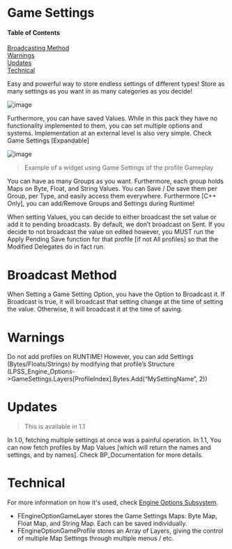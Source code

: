 # Game Settings

#### Table of Contents
[Broadcasting Method](#Broadcasting-method)  
[Warnings](#Warnings)  
[Updates](#Updates)  
[Technical](#Technical)  

Easy and powerful way to store endless settings of different types! Store as many settings as you want in as many categories as you decide!  

![image](https://user-images.githubusercontent.com/28312571/147318780-1ceb3784-802e-42e5-827f-4d1c0e416794.png)

Furthermore, you can have saved Values. While in this pack they have no functionality implemented to them, you can set multiple options and systems. Implementation at an external level is also very simple. Check Game Settings [Expandable]  

![image](https://user-images.githubusercontent.com/28312571/147318864-7e2cb7b5-3cfa-4139-b097-0f1070207f9b.png)  
> Example of a widget using Game Settings of the profile Gameplay  

You can have as many Groups as you want. Furthermore, each group holds Maps on Byte, Float, and String Values.  You can Save / De save them per Group, per Type, and easily access them everywhere. Furthermore [C++ Only], you can add/Remove Groups and Settings during Runtime!   

When setting Values, you can decide to either broadcast the set value or add it to pending broadcasts. By default, we don’t broadcast on Sent. If you decide to not broadcast the value on edited however, you MUST run the Apply Pending Save function for that profile [if not All profiles] so that the Modified Delegates do in fact run.    

# Broadcast Method  
When Setting a Game Setting Option, you have the Option to Broadcast it. If Broadcast is true, it will broadcast that setting change at the time of setting the value. Otherwise, it will broadcast it at the time of saving.  

# Warnings

Do not add profiles on RUNTIME! However, you can add Settings (Bytes/Floats/Strings) by modifying that profile’s Structure (LPSS_Engine_Options->GameSettings.Layers[ProfileIndex].Bytes.Add(“MySettingName”, 2))

# Updates
> This is available in 1.1     


In 1.0, fetching multiple settings at once was a painful operation. In 1.1, You can now fetch profiles by Map Values [which will return the names and settings, and by names].
Check BP_Documentation for more details.


# Technical 

For more information on how it's used, check [Engine Options Subsystem](https://github.com/FunderburkM/CMEngineOptionsDocs/blob/main/EngineOptionsSubsystem.md).  

- FEngineOptionGameLayer stores the Game Settings Maps: Byte Map, Float Map, and String Map. Each can be saved individually.
- FEngineOptionGameProfile stores an Array of Layers, giving the control of multiple Map Settings through multiple menus / etc.
